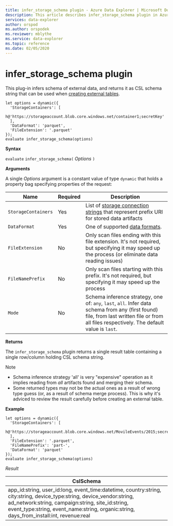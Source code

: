 ```yaml
---
title: infer_storage_schema plugin - Azure Data Explorer | Microsoft Docs
description: This article describes infer_storage_schema plugin in Azure Data Explorer.
services: data-explorer
author: orspod
ms.author: orspodek
ms.reviewer: mblythe
ms.service: data-explorer
ms.topic: reference
ms.date: 02/05/2020
---
```

# infer_storage_schema plugin

This plug-in infers schema of external data, and returns it as CSL schema string that can be used when [creating external tables](../management/externaltables.md#create-or-alter-external-table).

```kusto
let options = dynamic({
  'StorageContainers': [
    h@'https://storageaccount.blob.core.windows.net/container1;secretKey'
  ],
  'DataFormat': 'parquet',
  'FileExtension': '.parquet'
});
evaluate infer_storage_schema(options)
```

**Syntax**

`evaluate` `infer_storage_schema(` *Options* `)`

**Arguments**

A single *Options* argument is a constant value of type `dynamic` that holds
a property bag specifying properties of the request:

|Name                    |Required|Description|
|------------------------|--------|-----------|
|`StorageContainers`|Yes|List of [storage connection strings](../api/connection-strings/storage.md) that represent prefix URI for stored data artifacts|
|`DataFormat`|Yes|One of supported [data formats](../management/data-ingestion/index.md#supported-data-formats).|
|`FileExtension`|No|Only scan files ending with this file extension. It's not required, but specifying it may speed up the process (or eliminate data reading issues)|
|`FileNamePrefix`|No|Only scan files starting with this prefix. It's not required, but specifying it may speed up the process|
|`Mode`|No|Schema inference strategy, one of: `any`, `last`, `all`. Infer data schema from any (first found) file, from last written file or from all files respectively. The default value is `last`.|

**Returns**

The `infer_storage_schema` plugin returns a single result table containing a single row/column holding CSL schema string.

> [!NOTE]
> * Schema inference strategy 'all' is very "expensive" operation as it implies reading from *all* artifacts found and merging their schema.
> * Some returned types may not be the actual ones as a result of wrong type guess (or, as a result of schema merge process). This is why it's adviced to review the result carefully before creating an external table.

**Example**

```kusto
let options = dynamic({
  'StorageContainers': [
    h@'https://storageaccount.blob.core.windows.net/MovileEvents/2015;secretKey'
  ],
  'FileExtension': '.parquet',
  'FileNamePrefix': 'part-',
  'DataFormat': 'parquet'
});
evaluate infer_storage_schema(options)
```

*Result*

|CslSchema|
|---|
|app_id:string, user_id:long, event_time:datetime, country:string, city:string, device_type:string, device_vendor:string, ad_network:string, campaign:string, site_id:string, event_type:string, event_name:string, organic:string, days_from_install:int, revenue:real|